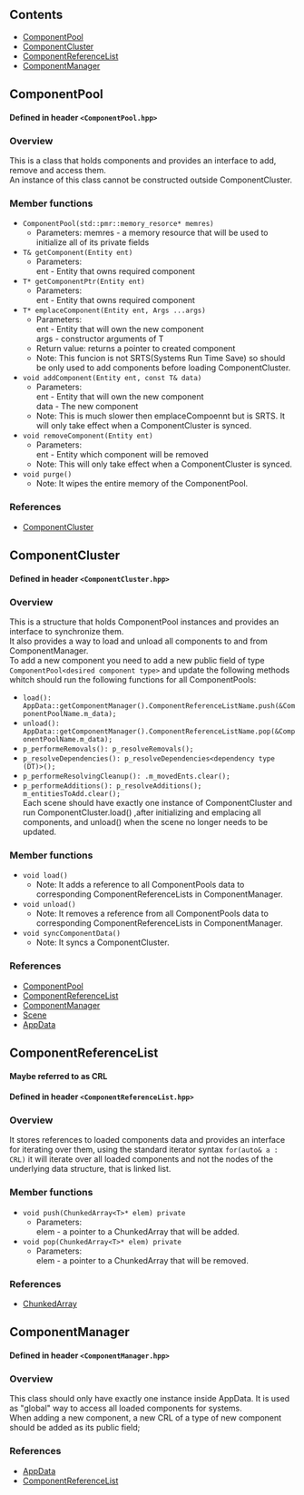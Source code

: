 ## Contents
- [ComponentPool](#componentpool)
- [ComponentCluster](#componentcluster)
- [ComponentReferenceList](#componentreferencelist)
- [ComponentManager](#componentmanager)

## <a id="componentpool"></a>ComponentPool
#### Defined in header `<ComponentPool.hpp>`
### Overview
This is a class that holds components and provides an interface to add, remove and access them.  
An instance of this class cannot be constructed outside ComponentCluster.
### Member functions
- `ComponentPool(std::pmr::memory_resorce* memres)`
  - Parameters:
  memres - a memory resource that will be used to initialize all of its private fields
- `T& getComponent(Entity ent)`
  - Parameters:  
  ent - Entity that owns required component
- `T* getComponentPtr(Entity ent)`
  - Parameters:  
  ent - Entity that owns required component
- `T* emplaceComponent(Entity ent, Args ...args)`
  - Parameters:  
  ent - Entity that will own the new component  
  args - constructor arguments of T
  - Return value: returns a pointer to created component
  - Note: This funcion is not SRTS(Systems Run Time Save) so should be only used to add components before loading ComponentCluster.
- `void addComponent(Entity ent, const T& data)`
  - Parameters:  
  ent - Entity that will own the new component  
  data - The new component
  - Note: This is much slower then emplaceCompoennt but is SRTS. It will only take effect when a ComponentCluster is synced.
- `void removeComponent(Entity ent)`
  - Parameters:  
  ent - Entity which component will be removed
  - Note: This will only take effect when a ComponentCluster is synced.
- `void purge()`
  - Note: It wipes the entire memory of the ComponentPool.

### References
- [ComponentCluster](#componentcluster)
## <a id="componentcluster"></a>ComponentCluster
#### Defined in header `<ComponentCluster.hpp>`
### Overview
This is a structure that holds ComponentPool instances and provides an interface to synchronize them.  
It also provides a way to load and unload all components to and from ComponentManager.  
To add a new component you need to add a new public field of type `ComponentPool<desired component type>` and update the following methods whitch should
run the following functions for all ComponentPools:  
- `load(): AppData::getComponentManager().ComponentReferenceListName.push(&ComponentPoolName.m_data);`
- `unload(): AppData::getComponentManager().ComponentReferenceListName.pop(&ComponentPoolName.m_data);`
- `p_performeRemovals(): p_resolveRemovals();`
- `p_resolveDependencies(): p_resolveDependencies<dependency type (DT)>();`
- `p_performeResolvingCleanup(): .m_movedEnts.clear();`
- `p_performeAdditions(): p_resolveAdditions(); m_entitiesToAdd.clear();`  
Each scene should have exactly one instance of ComponentCluster and run ComponentCluster.load() ,after initializing and emplacing all components, and unload()
when the scene no longer needs to be updated.
### Member functions
- `void load()`
  - Note: It adds a reference to all ComponentPools data to corresponding ComponentReferenceLists in ComponentManager.
- `void unload()`
  - Note: It removes a reference from all ComponentPools data to corresponding ComponentReferenceLists in ComponentManager.
- `void syncComponentData()`
  - Note: It syncs a ComponentCluster.
### References
- [ComponentPool](#componentpool)
- [ComponentReferenceList](#componentreferencelist)
- [ComponentManager](#componentmanager)
- [Scene]( )
- [AppData]( )
## <a id="componentreferencelist"></a>ComponentReferenceList
#### Maybe referred to as CRL
#### Defined in header `<ComponentReferenceList.hpp>`
### Overview
It stores references to loaded components data and provides an interface for iterating over them, using the standard iterator syntax `for(auto& a : CRL)` it 
will iterate over all loaded components and not the nodes of the underlying data structure, that is linked list.
### Member functions
- `void push(ChunkedArray<T>* elem) private`
  - Parameters:  
  elem - a pointer to a ChunkedArray<T> that will be added.
- `void pop(ChunkedArray<T>* elem) private`
  - Parameters:  
  elem - a pointer to a ChunkedArray<T> that will be removed.
### References
- [ChunkedArray]( )

## <a id="componentmanager"></a>ComponentManager
#### Defined in header `<ComponentManager.hpp>`
### Overview
This class should only have exactly one instance inside AppData. It is used as "global" way to access all loaded components for systems.  
When adding a new component, a new CRL of a type of new component should be added as its public field;
### References
- [AppData]( )
- [ComponentReferenceList](#componentreferencelist)
